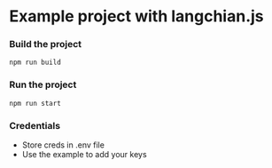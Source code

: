 # Example project with langchian.js

### Build the project

```
npm run build
```

### Run the project

```
npm run start
```

### Credentials

- Store creds in .env file
- Use the example to add your keys
